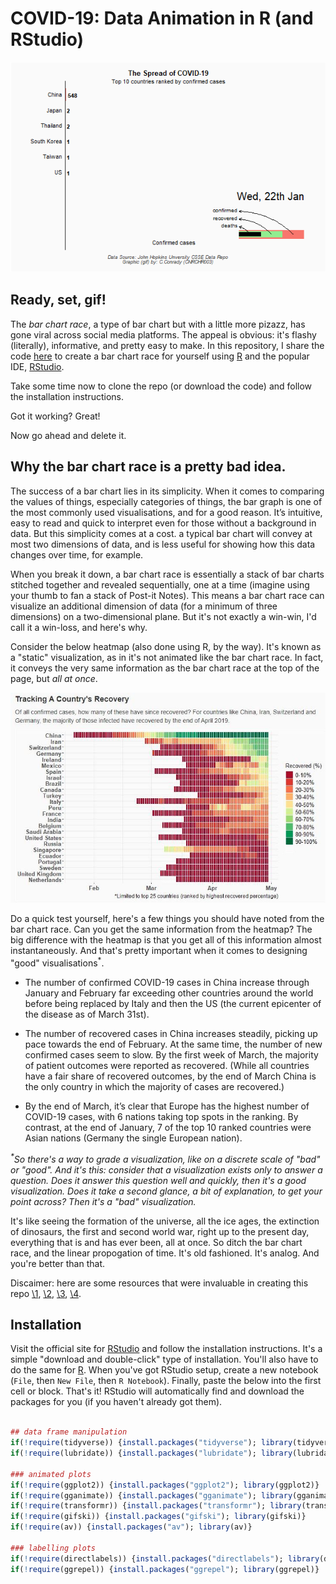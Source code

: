 # COVID-19: Data Animation in R (and RStudio)

<p align="center">
  <img src="assets/A3_COV19_Rviz3.gif" alt="animated"/>
</p>

## Ready, set, gif!

The _bar chart race_, a type of bar chart but with a little more pizazz, has gone viral across social media platforms. The appeal is obvious: it's flashy (literally), informative, and pretty easy to make. In this repository, I share the code [here](https://github.com/cconrady/Data-Animation-in-R/tree/main/code) to create a bar chart race for yourself using [R](https://www.r-project.org/) and the popular IDE, [RStudio](https://www.rstudio.com/products/rstudio/).

Take some time now to clone the repo (or download the code) and follow the installation instructions.

Got it working? Great!

Now go ahead and delete it.

## Why the bar chart race is a pretty bad idea.

The success of a bar chart lies in its simplicity. When it comes to comparing the values of things, especially categories of things, the bar graph is one of the most commonly used visualisations, and for a good reason. It’s intuitive, easy to read and quick to interpret even for those without a background in data. But this simplicity comes at a cost. a typical bar chart will
convey at most two dimensions of data, and is less useful for showing how this data changes over time, for example.

When you break it down, a bar chart race is essentially a stack of bar charts stitched together and revealed sequentially, one at a time (imagine using your thumb to fan a stack of Post-it Notes). This means a bar chart race can visualize an additional dimension of data (for a minimum of three dimensions) on a two-dimensional plane. But it's not exactly a win-win, I'd call it a win-loss, and here's why.

Consider the below heatmap (also done using R, by the way). It's known as a "static" visualization, as in it's not animated like the bar chart race. In fact, it conveys the very same information as the bar chart race at the top of the page, but *all at once*.

<p align="center">
  <img src="assets/A3_COV19_RViz2_Sample.JPG" alt="animated"/>
</p>

Do a quick test yourself, here's a few things you should have noted from the bar chart race. Can you get the same information from the heatmap? The big difference with the heatmap is that you get all of this information almost instantaneously. And that's pretty important when it comes to designing "good" visualisations<sup>\*</sup>. 

- The number of confirmed COVID-19 cases in China increase through January and February far exceeding other countries around the world before being replaced by Italy and then the US (the current epicenter of the disease as of March 31st).

- The number of recovered cases in China increases steadily, picking up pace towards the end of February. At the same time, the number of new confirmed cases seem to slow. By the first week of March, the majority of patient outcomes were reported as recovered. (While all countries have a fair share of recovered outcomes, by the end of March China is the only country in which the majority of cases are recovered.)

- By the end of March, it’s clear that Europe has the highest number of COVID-19 cases, with 6 nations taking top spots in the ranking. By contrast, at the end of January, 7 of the top 10 ranked countries were Asian nations (Germany the single European nation).

<em><sup>\*</sup>So there's a way to grade a visualization, like on a discrete scale of "bad" or "good". And it's this: consider that a visualization exists only to answer a question. Does it answer this question *well* and *quickly*, then it's a good visualization. Does it take a second glance, a bit of explanation, to get your point across? Then it's a "bad" visualization.</em>

It's like seeing the formation of the universe, all the ice ages, the extinction of dinosaurs, the first and second world war, right up to the present day, everything that is and has ever been, all at once. So ditch the bar chart race, and the linear propogation of time. It's old fashioned. It's analog. And you're better than that.

Discaimer: here are some resources that were invaluable in creating this repo [\1](https://towardsdatascience.com/channel-your-creativity-interactive-and-animated-graphics-in-r-with-covid-19-data-5f7bede4b29f), [\2](https://towardsdatascience.com/create-animated-bar-charts-using-r-31d09e5841da), [\3](https://towardsdatascience.com/https-towardsdatascience-com-everything-you-need-to-know-about-animated-bar-charts-be033f398619), [\4](https://medium.com/@korkmazarda1/creating-an-animated-bar-plot-in-r-de9200f57506).

## Installation

Visit the official site for [RStudio](https://www.rstudio.com/products/rstudio/) and follow the installation instructions. It's a simple "download and double-click" type of installation. You'll also have to do the same for [R](https://www.r-project.org/). When you've got RStudio setup, create a new notebook (`File`, then `New File`, then `R Notebook`). Finally, paste the below into the first cell or block. That's it! RStudio will automatically find and download the packages for you (if you haven't already got them).

```r

## data frame manipulation
if(!require(tidyverse)) {install.packages("tidyverse"); library(tidyverse)}
if(!require(lubridate)) {install.packages("lubridate"); library(lubridate)}

### animated plots
if(!require(ggplot2)) {install.packages("ggplot2"); library(ggplot2)}
if(!require(gganimate)) {install.packages("gganimate"); library(gganimate)}
if(!require(transformr)) {install.packages("transformr"); library(transformr)}
if(!require(gifski)) {install.packages("gifski"); library(gifski)}
if(!require(av)) {install.packages("av"); library(av)}

### labelling plots
if(!require(directlabels)) {install.packages("directlabels"); library(directlabels)}
if(!require(ggrepel)) {install.packages("ggrepel"); library(ggrepel)}
  
```